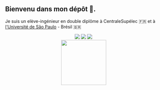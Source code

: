 ## Bienvenu dans mon dépôt 👋. 

Je suis un elève-ingénieur en double diplôme à CentraleSupélec 🇫🇷 et à <a href="https://www5.usp.br/"> l'Université de São Paulo</a> - Brésil 🇧🇷

<div align="center">
  <div display="vertical">
    <a href="https://instagram.com/josemelocosta" target="_blank"><img src="https://img.shields.io/badge/-Instagram-%23E4405F?style=for-the-badge&logo=instagram&logoColor=white" target="_blank"></a>
  <a href = "mailto:jmcosta@usp.br"><img src="https://img.shields.io/badge/-Gmail-%23333?style=for-the-badge&logo=gmail&logoColor=white" target="_blank"></a>
  <a href="https://www.linkedin.com/in/jose-melo-costa/" target="_blank"><img src="https://img.shields.io/badge/-LinkedIn-%230077B5?style=for-the-badge&logo=linkedin&logoColor=white" target="_blank"></a> 
    </div>
  <a href="https://github.com/jose-melo">
  <img height="145" src="https://github-readme-stats.vercel.app/api?username=jose-melo&show_icons=true&theme=dark&include_all_commits=true&count_private=true"/>
    </div>
